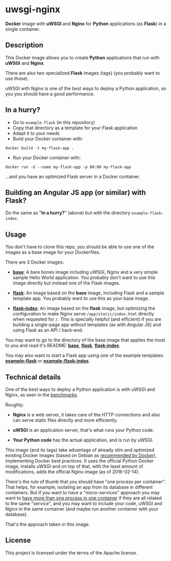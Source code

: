 # uwsgi-nginx

**Docker** image with **uWSGI** and **Nginx** for **Python** applications (as **Flask**) in a single container.

## Description

This Docker image allows you to create **Python** applications that run with **uWSGI** and **Nginx**.

There are also two specialized **Flask** images (tags) (you probably want to use those).

uWSGI with Nginx is one of the best ways to deploy a Python application, so you you should have a good performance.

## In a hurry?

* Go to `example-flask` (in this repository)
* Copy that directory as a template for your Flask application
* Adapt it to your needs
* Build your Docker container with:

```
docker build -t my-flask-app .
```

* Run your Docker container with:

```
docker run -d --name my-flask-app -p 80:80 my-flask-app
```

...and you have an optimized Flask server in a Docker container.

## Building an Angular JS app (or similar) with Flask?

Do the same as "**In a hurry?**" (above) but with the directory `example-flask-index`.


## Usage

You don't have to clone this repo, you should be able to use one of the images as a base image for your Dockerfiles.

There are 3 Docker images:

* **[base](base)**: A bare bones image including uWSGI, Nginx and a very simple sample Hello World application.
You probably don't want to use this image directly but instead one of the Flask images.

* **[flask](flask)**: An image based on the **base** image, including Flask and a sample template app.
You probably want to use this as your base image.

* **[flask-index](flask-index)**: An image based on the **flask** image, but optimizing the configuration to make Nginx serve `/app/static/index.html` directly when requested for `/`.
This is specially helpful (and efficient) if you are building a single-page app without templates (as with Angular JS) and using Flask as an API / back-end.

You may want to go to the directory of the base image that applies the most to you and read it's README: **[base](base)**, **[flask](flask)**, **[flask-index](flask-index)**.

You may also want to start a Flask app using one of the example templates: **[example-flask](example-flask)** or **[example-flask-index](example-flask-index)**.

## Technical details

One of the best ways to deploy a Python application is with uWSGI and Nginx, as seen in the [benchmarks](http://nichol.as/benchmark-of-python-web-servers).

Roughly:

* **Nginx** is a web server, it takes care of the HTTP connections and also can serve static files directly and more efficiently.

* **uWSGI** is an application server, that's what runs your Python code.

* **Your Python code** has the actual application, and is run by uWSGI.

This image (and its tags) take advantage of already slim and optimized existing Docker images (based on Debian as [recommended by Docker](https://docs.docker.com/engine/userguide/eng-image/dockerfile_best-practices/)), implementing Docker best practices.
It uses the official Python Docker image, installs uWSGI and on top of that, with the least amount of modifications, adds the official Nginx image (as of 2016-02-14).

There's the rule of thumb that you should have "one process per container".
That helps, for example, isolating an app from its database in different containers.
But if you want to have a "micro-services" approach you may want to [have more than one process in one container](https://valdhaus.co/writings/docker-misconceptions/) if they are all related to the same "service", and you may want to include your code, uWSGI and Nginx in the same container (and maybe run another container with your database).

That's the approach taken in this image.

## License

This project is licensed under the terms of the Apache license.